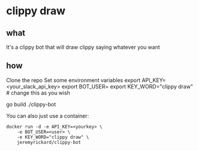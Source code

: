 # clippy draw 

## what

It's a clippy bot that will draw clippy saying whatever you want

## how

Clone the repo
Set some environment variables
export API_KEY=<your_slack_api_key>
export BOT_USER=<the name you want it to use>
export KEY_WORD="clippy draw" # change this as you wish

go build
./clippy-bot 

You can also just use a container:

```
docker run -d -e API_KEY=<yourkey> \
    -e BOT_USER=<user> \
    -e KEY_WORD="clippy draw" \
    jeremyrickard/clippy-bot
``` 



